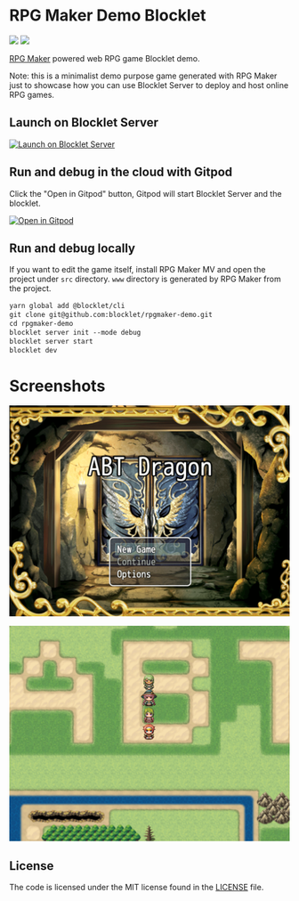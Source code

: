 # RPG Maker Demo Blocklet

![](https://github.com/arcblock/forge-webapp/workflows/build/badge.svg)
![](https://img.shields.io/badge/Powered%20By-ABT%20Node-yellowgreen)

[RPG Maker](https://www.rpgmakerweb.com/products/rpg-maker-mv) powered web RPG game Blocklet demo.

Note: this is a minimalist demo purpose game generated with RPG Maker just to showcase how you can use Blocklet Server to deploy and host online RPG games.

## Launch on Blocklet Server

[![Launch on Blocklet Server](https://assets.arcblock.io/icons/launch_on_blocklet_server.svg)](https://install.arcblock.io/?action=blocklet-install&meta_url=https%3A%2F%2Fgithub.com%2Fblocklet%2Frpgmaker-demo%2Freleases%2Fdownload%2Fv1.0.11%2Fblocklet.json)

## Run and debug in the cloud with Gitpod

Click the "Open in Gitpod" button, Gitpod will start Blocklet Server and the blocklet.

[![Open in Gitpod](https://gitpod.io/button/open-in-gitpod.svg)](https://gitpod.io/#https://github.com/blocklet/rpgmaker-demo)

## Run and debug locally

If you want to edit the game itself, install RPG Maker MV and open the project under `src` directory. `www` directory is generated by RPG Maker from the project.

```shell
yarn global add @blocklet/cli
git clone git@github.com:blocklet/rpgmaker-demo.git
cd rpgmaker-demo
blocklet server init --mode debug
blocklet server start
blocklet dev
```

# Screenshots

![cover](./screenshots/0-cover.png)

![game](./screenshots/1-game.png)

## License

The code is licensed under the MIT license found in the
[LICENSE](LICENSE) file.
